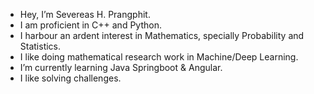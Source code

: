 - Hey, I’m Severeas H. Prangphit. 
- I am proficient in C++ and Python.
- I harbour an ardent interest in Mathematics, specially Probability and Statistics.
- I like doing mathematical research work in Machine/Deep Learning. 
- I’m currently learning Java Springboot & Angular. 
- I like solving challenges. 

<!---
SevereasPrangphit/SevereasPrangphit is a ✨ special ✨ repository because its `README.md` (this file) appears on your GitHub profile.
You can click the Preview link to take a look at your changes.
--->
